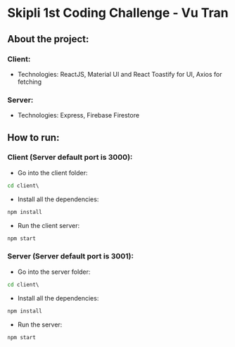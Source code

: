 # Skipli 1st Coding Challenge - Vu Tran

## About the project:
### Client:
- Technologies: ReactJS, Material UI and React Toastify for UI, Axios for fetching
### Server:
- Technologies: Express, Firebase Firestore
## How to run:
### Client (Server default port is 3000):
- Go into the client folder:
```cmd
cd client\
```

- Install all the dependencies:
```cmd
npm install
```

- Run the client server:
```cmd
npm start
```

### Server (Server default port is 3001):
- Go into the server folder:
```cmd
cd client\
```

- Install all the dependencies:
```cmd
npm install
```

- Run the server:
```cmd
npm start
```
